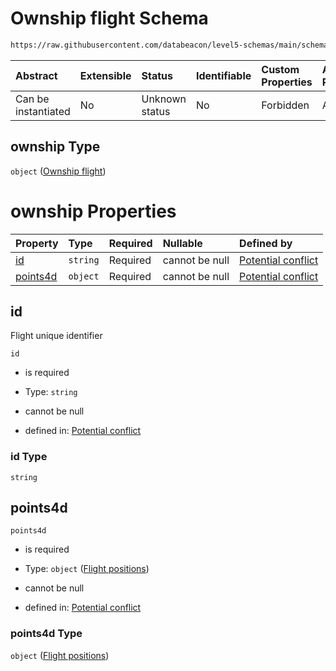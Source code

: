 # Ownship flight Schema

```txt
https://raw.githubusercontent.com/databeacon/level5-schemas/main/schemas/streaming/blender/pcd.schema.json#/properties/ownship
```



| Abstract            | Extensible | Status         | Identifiable | Custom Properties | Additional Properties | Access Restrictions | Defined In                                                                              |
| :------------------ | :--------- | :------------- | :----------- | :---------------- | :-------------------- | :------------------ | :-------------------------------------------------------------------------------------- |
| Can be instantiated | No         | Unknown status | No           | Forbidden         | Allowed               | none                | [pcd.schema.json\*](../../out/streaming/blender/pcd.schema.json "open original schema") |

## ownship Type

`object` ([Ownship flight](pcd-properties-ownship-flight.md))

# ownship Properties

| Property              | Type     | Required | Nullable       | Defined by                                                                                                                                                                                                                              |
| :-------------------- | :------- | :------- | :------------- | :-------------------------------------------------------------------------------------------------------------------------------------------------------------------------------------------------------------------------------------- |
| [id](#id)             | `string` | Required | cannot be null | [Potential conflict](pcd-properties-ownship-flight-properties-id.md "https://raw.githubusercontent.com/databeacon/level5-schemas/main/schemas/streaming/blender/pcd.schema.json#/properties/ownship/properties/id")                     |
| [points4d](#points4d) | `object` | Required | cannot be null | [Potential conflict](pcd-properties-ownship-flight-properties-flight-positions.md "https://raw.githubusercontent.com/databeacon/level5-schemas/main/schemas/streaming/blender/pcd.schema.json#/properties/ownship/properties/points4d") |

## id

Flight unique identifier

`id`

*   is required

*   Type: `string`

*   cannot be null

*   defined in: [Potential conflict](pcd-properties-ownship-flight-properties-id.md "https://raw.githubusercontent.com/databeacon/level5-schemas/main/schemas/streaming/blender/pcd.schema.json#/properties/ownship/properties/id")

### id Type

`string`

## points4d



`points4d`

*   is required

*   Type: `object` ([Flight positions](pcd-properties-ownship-flight-properties-flight-positions.md))

*   cannot be null

*   defined in: [Potential conflict](pcd-properties-ownship-flight-properties-flight-positions.md "https://raw.githubusercontent.com/databeacon/level5-schemas/main/schemas/streaming/blender/pcd.schema.json#/properties/ownship/properties/points4d")

### points4d Type

`object` ([Flight positions](pcd-properties-ownship-flight-properties-flight-positions.md))
